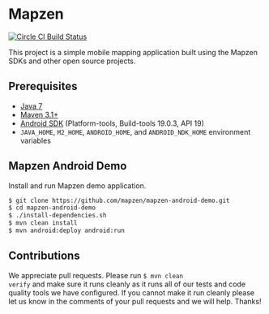 # Mapzen
[![Circle CI Build Status](https://circleci.com/gh/mapzen/mapzen-android-demo.png?circle-token=cfd8a71bc5d58302f87abaec91a89a0ffd871d1e)][1]

This project is a simple mobile mapping application built using the Mapzen SDKs and other open source projects. 


## Prerequisites

* [Java 7](http://www.oracle.com/technetwork/java/javase/downloads/jdk7-downloads-1880260.html)
* [Maven 3.1+](http://maven.apache.org/download.cgi)
* [Android SDK](http://developer.android.com/sdk/index.html) (Platform-tools, Build-tools 19.0.3, API 19)
* `JAVA_HOME`, `M2_HOME`, `ANDROID_HOME`, and `ANDROID_NDK_HOME` environment variables

## Mapzen Android Demo

Install and run Mapzen demo application.

```bash
$ git clone https://github.com/mapzen/mapzen-android-demo.git
$ cd mapzen-android-demo
$ ./install-dependencies.sh
$ mvn clean install
$ mvn android:deploy android:run
```

## Contributions
We appreciate pull requests. Please run <code>$ mvn clean verify</code>
and make sure it runs cleanly as it runs all of our tests and code quality tools 
we have configured. If you cannot make it run cleanly please let us know in the
comments of your pull requests and we will help. Thanks!

[1]: https://circleci.com/gh/mapzen/mapzen-android-demo
